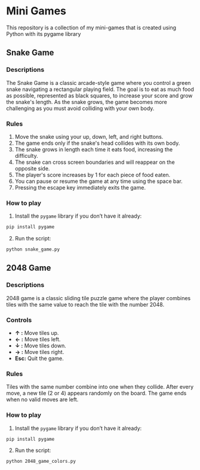 # Mini Games
This repository is a collection of my mini-games that is created using Python with its pygame library

## Snake Game

### Descriptions

The Snake Game is a classic arcade-style game where you control a green snake navigating a rectangular playing field. The goal is to eat as much food as possible, represented as black squares, to increase your score and grow the snake's length. As the snake grows, the game becomes more challenging as you must avoid colliding with your own body.

### Rules

1. Move the snake using your up, down, left, and right buttons.
2. The game ends only if the snake's head collides with its own body.
3. The snake grows in length each time it eats food, increasing the difficulty.
4. The snake can cross screen boundaries and will reappear on the opposite side.
5. The player's score increases by 1 for each piece of food eaten.
6. You can pause or resume the game at any time using the space bar.
7. Pressing the escape key immediately exits the game.

### How to play

1. Install the `pygame` library if you don’t have it already:
```bash
pip install pygame
```

2. Run the script:
```bash
python snake_game.py
```

## 2048 Game

### Descriptions

2048 game is a classic sliding tile puzzle game where the player combines tiles with the same value to reach the tile with the number 2048.

### Controls

 - **&uarr; :** Move tiles up.
 - **&larr; :** Move tiles left.
 - **&darr; :** Move tiles down.
 - **&rarr; :** Move tiles right.
 - **Esc:** Quit the game.

### Rules

Tiles with the same number combine into one when they collide. After every move, a new tile (2 or 4) appears randomly on the board. The game ends when no valid moves are left.

### How to play

1. Install the `pygame` library if you don’t have it already:
```bash
pip install pygame
```

2. Run the script:
```bash
python 2048_game_colors.py
```

